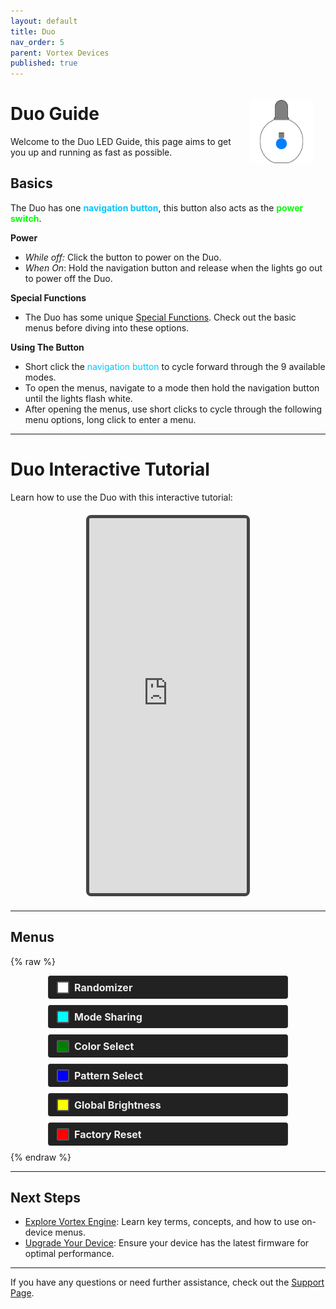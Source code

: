 ```yaml
---
layout: default
title: Duo
nav_order: 5
parent: Vortex Devices
published: true
---
```


<style>
.device-icon {
   margin: 20px auto;
   width: 20%;
   height: auto;
}

.white { background-color: rgba(255, 255, 255); }
.cyan { background-color: rgba(0, 255, 255); }
.purple { background-color: rgba(128, 0, 128); }
.green { background-color: rgba(0, 128, 0); }
.blue { background-color: rgba(0, 0, 255); }
.yellow { background-color: rgba(255, 255, 0); }
.red { background-color: rgba(255, 0, 0); }

.rounded-box { 
   display: inline-block;
   width: 16px;
   height: 16px;
   margin-right: 8px;
   margin-left: 5px;
   border-radius: 2px;
   border: 2px solid #555;
   vertical-align: middle;
}

.color-list-entry {
   display: flex;
   align-items: center;
   font-size: 16px;
   font-weight: bold;
   margin-bottom: 10px; /* Remove bottom margin for seamless transition */
   padding: 8px;
   border: 1px solid #333;
   border-bottom: none; /* Remove bottom border */
   border-radius: 4px; /* Round top corners only */
   background-color: #222; /* Darker background */
   color: #eee; /* Light text for contrast */
   transition: background-color 0.3s; /* Smooth background color transition */
}

.color-list-entry:hover {
   background-color: #2a2a2a; /* Slightly lighter on hover */
}

.color-list-entry + div {
   margin-top: 0; /* Remove top margin for seamless transition */
   margin-bottom: 16px;
   padding-left: 30px;
   font-size: 18px;
   line-height: 1.5;
   padding: 10px;
   border: 1px solid #333;
   border-top: none; /* Remove top border */
   border-radius: 0 0 4px 4px; /* Round bottom corners only */
   background-color: #333; /* Dark background for text */
   color: #ccc; /* Light text for readability */
   transition: background-color 0.3s; /* Smooth background color transition */
}

.color-list-entry + div:hover {
   background-color: #3a3a3a; /* Slightly lighter on hover */
}

.menu-wrapper {
   padding-left: 60px;
   padding-right: 60px;
}

/* Scoped link styles within the menu section */
.menu-wrapper a {
   text-decoration: none; /* Remove default link styling */
   color: inherit; /* Inherit color from parent */
   display: block; /* Ensures the link covers the whole section */
}

.device-icon {
   margin: 20px;
   width: 20%;
   height: 20%;
}
</style>

<img align="right" width="" height="220" class="device-icon" src="assets/images/duo-logo-button-square-512.png">

# Duo Guide

Welcome to the Duo LED Guide, this page aims to get you up and running as fast as possible.


## Basics

  The Duo has one <strong style="color: #00c6ff">navigation button</strong>, this button also acts as the <strong style="color: #00ff00;">power switch</strong>.

**Power**

- _While off:_ Click the button to power on the Duo.
- _When On_: Hold the navigation button and release when the lights go out to power off the Duo.

**Special Functions**

- The Duo has some unique <a href="duo_special_functions_guide.html">Special Functions</a>. Check out the basic menus before diving into these options.

**Using The Button**

- Short click the <span style="color: #00c6ff">navigation button</span> to cycle forward through the 9 available modes.
- To open the menus, navigate to a mode then hold the navigation button until the lights flash white.
- After opening the menus, use short clicks to cycle through the following menu options, long click to enter a menu.

---

# Duo Interactive Tutorial

Learn how to use the Duo with this interactive tutorial:

<div style="text-align: center; margin: 20px 0;">
  <iframe 
    src="https://opensourcelightshows.github.io/DuoTutorial/" 
    width="50%" 
    height="600" 
    style="border: 5px solid #444; border-radius: 8px;"
    title="Duo Tutorial"
    allowfullscreen>
  </iframe>
</div>

---

## Menus

{% raw %}
<div class="menu-wrapper">
<a href="randomizer_menu.html">
  <div class="color-list-entry"><span class="rounded-box white"></span>Randomizer</div>
</a>

<a href="mode_sharing_menu.html">
  <div class="color-list-entry"><span class="rounded-box cyan"></span>Mode Sharing</div>
</a>

<a href="color_select_menu.html">
  <div class="color-list-entry"><span class="rounded-box green"></span>Color Select</div>
</a>

<a href="pattern_select_menu.html">
  <div class="color-list-entry"><span class="rounded-box blue"></span>Pattern Select</div>
</a>

<a href="global_brightness_menu.html">
  <div class="color-list-entry"><span class="rounded-box yellow"></span>Global Brightness</div>
</a>

<a href="factory_reset_menu.html">
  <div class="color-list-entry"><span class="rounded-box red"></span>Factory Reset</div>
</a>
</div>
{% endraw %}

---

## Next Steps
<div class="next-steps">
  <ul>
    <li><a href="basic_usage.html">Explore Vortex Engine</a>: Learn key terms, concepts, and how to use on-device menus.</li>
    <li><a href="duo_connecting_or_upgrading_guide.html">Upgrade Your Device</a>: Ensure your device has the latest firmware for optimal performance.</li>
  </ul>
</div>

---

If you have any questions or need further assistance, check out the [Support Page](support.html).




